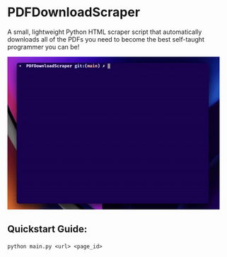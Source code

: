 # PDFDownloadScraper 

A small, lightweight Python HTML scraper script that automatically downloads all of the PDFs you need to become the best self-taught programmer you can be! 

![](https://github.com/randyttruong/PDFDownloadScraper/blob/main/videos/demo.gif)

## Quickstart Guide: 
```
python main.py <url> <page_id>  
```

